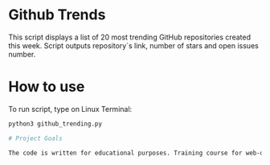 # Github Trends

This script displays a list of 20 most trending GitHub repositories created this week. Script outputs repository`s link, number of stars and open issues number.

# How to use
To run script, type on Linux Terminal:
```bash
python3 github_trending.py

# Project Goals

The code is written for educational purposes. Training course for web-developers - [DEVMAN.org](https://devman.org)

